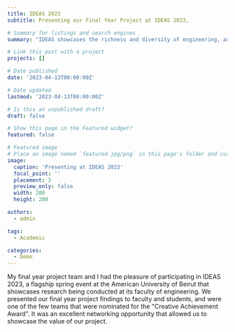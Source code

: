 ```yaml
---
title: IDEAS 2023
subtitle: Presenting our Final Year Project at IDEAS 2023,

# Summary for listings and search engines
summary: "IDEAS showcases the richness and diversity of engineering, architecture, and design as academic disciplines and drivers of innovation." 

# Link this post with a project
projects: []

# Date published
date: '2023-04-13T00:00:00Z'

# Date updated
lastmod: '2023-04-13T00:00:00Z'

# Is this an unpublished draft?
draft: false

# Show this page in the Featured widget?
featured: false

# Featured image
# Place an image named `featured.jpg/png` in this page's folder and customize its options here.
image:
  caption: 'Presenting at IDEAS 2023'
  focal_point: ''
  placement: 2
  preview_only: false
  width: 200
  height: 200

authors:
  - admin 

tags:
  - Academic 

categories:
  - Demo 
---
```

 

My final year project team and I had the pleasure of participating in IDEAS 2023, a flagship spring event at the American University of Beirut that showcases research being conducted at its faculty of engineering. We presented our final year project findings to faculty and students, and were one of the few teams that were nominated for the "Creative Achievement Award". It was an excellent networking opportunity that allowed us to showcase the value of our project.
